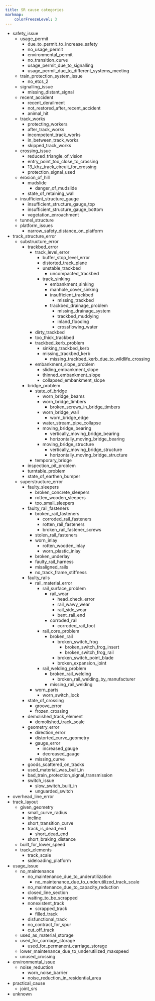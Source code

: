 ```yaml
---
title: SR cause categories
markmap:
    colorFreezeLevel: 3
---
```


- safety_issue
    - usage_permit
        - due_to_permit_to_increase_safety
        - no_usage_permit
        - environmental_permit
        - no_transition_curve
        - usage_permit_due_to_signalling
        - usage_permit_due_to_different_systems_meeting
    - train_protection_system_issue
        - no_etcs_2
    - signalling_issue
        - missing_distant_signal
    - recent_accident
        - recent_derailment
        - not_restored_after_recent_accident
        - animal_hit
    - track_works
        - protecting_workers
        - after_track_works
        - incompetent_track_works
        - in_between_track_works
        - skipped_track_works
    - crossing_issue
        - reduced_triangle_of_vision
        - entry_point_too_close_to_crossing
        - 13_khz_track_circuit_for_crossing
        - protection_signal_used
    - erosion_of_hill
        - mudslide
            - danger_of_mudslide
        - state_of_retaining_wall
    - insufficient_structure_gauge
        - insufficient_structure_gauge_top
        - insufficient_structure_gauge_bottom
        - vegetation_enroachment
    - tunnel_structure
    - platform_issues
        - narrow_safety_distance_on_platform
- track_structure_error
    - substructure_error
        - trackbed_error
            - track_level_error
                - buffer_stop_level_error
                - distorted_track_plane
                - unstable_trackbed
                    - uncompacted_trackbed
                - track_sinking
                    - embankment_sinking
                    - manhole_cover_sinking
                    - insufficient_trackbed
                        - missing_trackbed
                    - trackbed_drainage_problem
                        - missing_drainage_system
                        - trackbed_muddying
                        - inland_flooding
                        - crossflowing_water
            - dirty_trackbed
            - too_thick_trackbed
            - trackbed_kerb_problem
                - sinking_trackbed_kerb
                - missing_trackbed_kerb
                    - missing_trackbed_kerb_due_to_wildlife_crossing
            - embankment_slope_problem
                - sliding_embankment_slope
                - thinned_embankment_slope
                - collapsed_embankment_slope
        - bridge_problem
            - state_of_bridge
              - worn_bridge_beams
              - worn_bridge_timbers
                  - broken_screws_in_bridge_timbers
              - worn_bridge_wall
                  - worn_bridge_edge
              - water_stream_pipe_collapse
              - moving_bridge_bearing
                  - vertically_moving_bridge_bearing
                  - horizontally_moving_bridge_bearing
              - moving_bridge_structure
                  - vertically_moving_bridge_structure
                  - horizontally_moving_bridge_structure
            - temporary_bridge
        - inspection_pit_problem
        - turntable_problem
        - state_of_earthen_bumper
    - superstructure_error
        - faulty_sleepers
            - broken_concrete_sleepers
            - rotten_wooden_sleepers
            - too_small_sleepers
        - faulty_rail_fasteners
            - broken_rail_fasteners
              - corroded_rail_fasteners
              - rotten_rail_fasteners
              - broken_rail_fastener_screws
            - stolen_rail_fasteners
            - worn_inlay
                - rotten_wooden_inlay
                - worn_plastic_inlay
            - broken_underlay
            - faulty_rail_harness
            - misaligned_rails
            - no_track_frame_stiffness
        - faulty_rails
            - rail_material_error
                - rail_surface_problem
                    - rail_wear
                        - head_check_error
                        - rail_wawy_wear
                        - rail_side_wear
                        - bent_rail_end
                    - corroded_rail
                        - corroded_rail_foot
                - rail_core_problem
                    - broken_rail
                        - broken_switch_frog
                          - broken_switch_frog_insert
                          - broken_switch_frog_rail
                        - broken_switch_point_blade
                        - broken_expansion_joint
                - rail_welding_problem
                    - broken_rail_welding
                        - broken_rail_welding_by_manufacturer
                    - missing_rail_welding
            - worn_parts
                - worn_switch_lock
        - state_of_crossing
            - groove_error
            - frozen_crossing
        - demolished_track_element
            - demolished_track_scale
        - geometry_error
            - direction_error
            - distorted_curve_geometry
            - gauge_error
                - increased_gauge
                - decreased_gauge
            - missing_curve
        - goods_scattered_on_tracks
        - used_material_was_built_in
        - bad_train_protection_signal_transmission
        - switch_issue
            - slow_switch_built_in
            - unguarded_switch
- overhead_line_error
- track_layout
    - given_geometry
        - small_curve_radius
        - incline
        - short_transition_curve
        - track_is_dead_end
            - short_dead_end
        - short_braking_distance
    - built_for_lower_speed
    - track_elements
        - track_scale
        - sideloading_platform
- usage_issue
    - no_maintenance
        - no_maintenance_due_to_underutilization
            - no_maintenance_due_to_underutilized_track_scale
        - no_maintenance_due_to_capacity_reduction
        - closed_line_section
        - waiting_to_be_scrapped
        - nonexistent_track
            - scrapped_track
            - filled_track
        - disfunctional_track
        - no_contract_for_spur
        - cut_off_track
    - used_as_material_storage
    - used_for_carriage_storage
        - used_for_permanent_carriage_storage
    - lower_maintenance_due_to_underutilized_maxspeed
    - unused_crossing
- environmental_issue
    - noise_reduction
        - worn_noise_barrier
        - noise_reduction_in_residential_area
- practical_cause
    - joint_srs
- unknown
